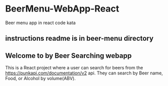 # BeerMenu-WebApp-React
Beer menu app in react code kata 

## instructions readme is in beer-menu directory 

## Welcome to by Beer Searching webapp
This is a React project where a user can search for beers from the https://punkapi.com/documentation/v2 api. They can search by Beer name, Food, or Alcohol by volume(ABV).
